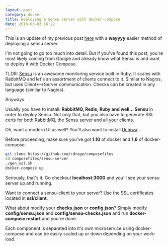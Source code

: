 ```yaml
---
layout: post
category: docker
title: Deploying a Sensu server with docker-compose
date: 2016-03-03 16:22
---
```


This is an update of my previous post [here](/sensu-server-docker-with-notifications) with a __wayyyy__ easier method of deploying a sensu server.

I'm not going to go too much into detail. But if you've found this post, you're most likely coming from Google and already know what Sensu is and want to deploy it with Docker Compose.

TLDR: [Sensu](https://github.com/sensu/sensu) is an awesome monitoring service built in Ruby. It scales with RabbitMQ and let's an assortment of clients connect to it. Similar to Nagios, but uses Client<-->Server communication. Checks can be created in any language (similar to Nagios). 

Anyways.

Usually you have to install: __RabbitMQ, Redis, Ruby and well... Sensu__ in order to deploy Sensu. Not only that, but you also have to generate SSL certs for both RabbitMQ, the Sensu server and all your clients.

Oh, want a modern UI as well? You'll also want to install [Uchiwa](https://github.com/sensu/uchiwa)...

Before proceeding, make sure you've got __1.10__ of docker and __1.6__ of docker-compose.

```sh
git clone https://github.com/cdrage/composefiles
cd composefiles/sensu-server
./gen_ssl.sh
docker-compose up
```

Seriously, that's it. Go checkout __localhost:3000__ and you'll see your sensu server up and running.

Want to connect a sensu-client to your server? Use the SSL certificates located in __ssl/client__.

What about modify your __checks.json__ or __config.json__? Simply modify __config/sensu.json__ and __config/sensu-checks.json__ and run __docker-compose restart__ and you're done.

Each component is separated into it's own microservice using docker-compose and can be easily scaled up or down depending on your work-load. 
